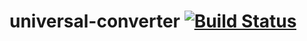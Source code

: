 # universal-converter [![Build Status](https://travis-ci.org/oligsei/universal-converter.svg?branch=master)](https://travis-ci.org/oligsei/universal-converter)
